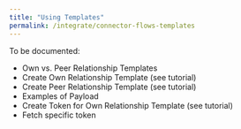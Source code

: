 ```yaml
---
title: "Using Templates"
permalink: /integrate/connector-flows-templates
---
```


To be documented:

- Own vs. Peer Relationship Templates
- Create Own Relationship Template (see tutorial)
- Create Peer Relationship Template (see tutorial)
- Examples of Payload
- Create Token for Own Relationship Template (see tutorial)
- Fetch specific token
